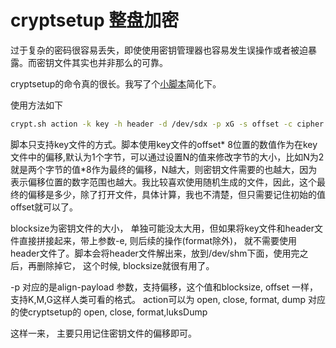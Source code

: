 # cryptsetup 整盘加密
过于复杂的密码很容易丢失，即使使用密钥管理器也容易发生误操作或者被迫暴露。而密钥文件其实也并非那么的可靠。

cryptsetup的命令真的很长。我写了个[小脚本](script/crypt.sh)简化下。

使用方法如下
```bash
crypt.sh action -k key -h header -d /dev/sdx -p xG -s offset -c cipher -b blocksize -e -n N
```

脚本只支持key文件的方式。脚本使用key文件的offset* 8位置的数值作为在key文件中的偏移,默认为1个字节，可以通过设置N的值来修改字节的大小，比如N为2就是两个字节的值*8作为最终的偏移，N越大，则密钥文件需要的也越大，因为表示偏移位置的数字范围也越大。我比较喜欢使用随机生成的文件，因此，这个最终的偏移是多少，除了打开文件，具体计算，我也不清楚，但只需要记住初始的值offset就可以了。

blocksize为密钥文件的大小， 单独可能没太大用，但如果将key文件和header文件直接拼接起来，带上参数-e, 则后续的操作(format除外)， 就不需要使用header文件了。脚本会将header文件解出来，放到/dev/shm下面，使用完之后，再删除掉它， 这个时候, blocksize就很有用了。

-p 对应的是align-payload 参数，支持偏移，这个值和blocksize, offset 一样， 支持K,M,G这样人类可看的格式。
action可以为 open, close, format, dump 对应的使cryptsetup的 open, close, format,luksDump

这样一来， 主要只用记住密钥文件的偏移即可。
